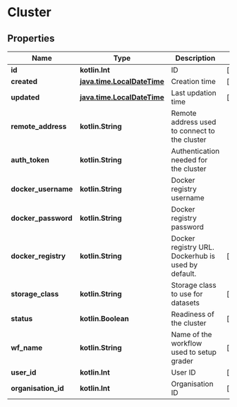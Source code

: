 
# Cluster

## Properties
Name | Type | Description | Notes
------------ | ------------- | ------------- | -------------
**id** | **kotlin.Int** | ID |  [optional]
**created** | [**java.time.LocalDateTime**](java.time.LocalDateTime.md) | Creation time |  [optional]
**updated** | [**java.time.LocalDateTime**](java.time.LocalDateTime.md) | Last updation time |  [optional]
**remote_address** | **kotlin.String** | Remote address used to connect to the cluster | 
**auth_token** | **kotlin.String** | Authentication needed for the cluster | 
**docker_username** | **kotlin.String** | Docker registry username | 
**docker_password** | **kotlin.String** | Docker registry password | 
**docker_registry** | **kotlin.String** | Docker registry URL. Dockerhub is used by default. |  [optional]
**storage_class** | **kotlin.String** | Storage class to use for datasets |  [optional]
**status** | **kotlin.Boolean** | Readiness of the cluster |  [optional]
**wf_name** | **kotlin.String** | Name of the workflow used to setup grader |  [optional]
**user_id** | **kotlin.Int** | User ID |  [optional]
**organisation_id** | **kotlin.Int** | Organisation ID |  [optional]



